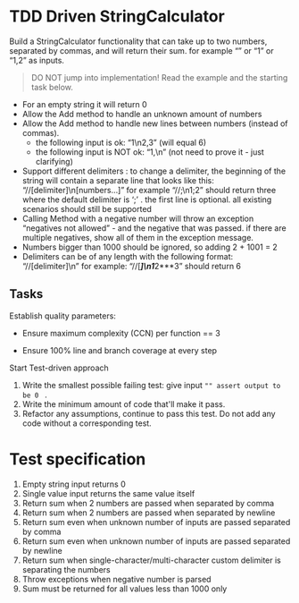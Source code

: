 # TDD Driven StringCalculator

Build a StringCalculator functionality that can take up to two numbers, separated by commas, and will return their sum. 
for example “” or “1” or “1,2” as inputs.

> DO NOT jump into implementation! Read the example and the starting task below.

- For an empty string it will return 0
- Allow the Add method to handle an unknown amount of numbers
- Allow the Add method to handle new lines between numbers (instead of commas).
  - the following input is ok: “1\n2,3” (will equal 6)
  - the following input is NOT ok: “1,\n” (not need to prove it - just clarifying)
- Support different delimiters : to change a delimiter, the beginning of the string will contain a separate line that looks like this: “//[delimiter]\n[numbers…]” for example “//;\n1;2” should return three where the default delimiter is ‘;’ .
the first line is optional. all existing scenarios should still be supported
- Calling Method with a negative number will throw an exception “negatives not allowed” - and the negative that was passed. if there are multiple negatives, show all of them in the exception message.
- Numbers bigger than 1000 should be ignored, so adding 2 + 1001 = 2
- Delimiters can be of any length with the following format: “//[delimiter]\n” for example: “//[***]\n1***2***3” should return 6

## Tasks



Establish quality parameters:

- Ensure  maximum complexity (CCN) per function == 3

- Ensure 100% line and branch coverage at every step

  

Start Test-driven approach

1. Write the smallest possible failing test: give input `"" assert output to be 0 ` .
2. Write the minimum amount of code that'll make it pass.
3. Refactor any assumptions, continue to pass this test. Do not add any code without a corresponding test.


# Test specification
1. Empty string input returns 0
2. Single value input returns the same value itself
3. Return sum when 2 numbers are passed when separated by comma
4. Return sum when 2 numbers are passed when separated by newline
5. Return sum even when unknown number of inputs are passed separated by comma
6. Return sum even when unknown number of inputs are passed separated by newline
7. Return sum when single-character/multi-character custom delimiter is separating the numbers
8. Throw exceptions when negative number is parsed
9. Sum must be returned for all values less than 1000 only
